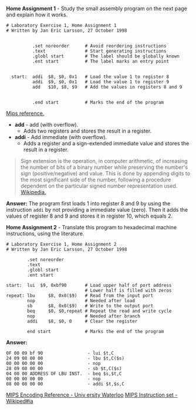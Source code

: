 **Home Assignment 1** - Study the small assembly program on the next page and explain how it works.

```
# Laboratory Exercise 1, Home Assignment 1
# Written by Jan Eric Larsson, 27 October 1998


          .set noreorder      # Avoid reordering instructions
          .text               # Start generating instructions
          .globl start        # The label should be globally known
          .ent start          # The label marks an entry point


  start:  addi  $8, $0, 0x1   # Load the value 1 to register 8
          addi  $9, $0, 0x1   # Load the value 1 to register 9
          add   $10, $8, $9   # Add the values in registers 8 and 9


          .end start          # Marks the end of the program
```

[Mips reference.](http://www.mrc.uidaho.edu/mrc/people/jff/digital/MIPSir.html)

* **add** - add (with overflow).
  * Adds two registers and stores the result in a register.
* **addi** - Add immediate (with overflow).
  * Adds a register and a sign-extended immediate value and stores the result in a register.

>Sign extension is the operation, in computer arithmetic, of increasing the
>number of bits of a binary number while preserving the number's sign
>(positive/negative) and value. This is done by appending digits to the most
>significant side of the number, following a procedure dependent on the
>particular signed number representation used.
[Wikipedia.](https://en.wikipedia.org/wiki/Sign_extension)

**Answer:** The program first loads 1 into register 8 and 9 by using the instruction
`addi` by not providing a immediate value (zero). Then it adds the values of
register 8 and 9 and stores it in register 10, which equals 2.


**Home Assignment 2** - Translate this program to hexadecimal machine instructions, using the literature.

```
# Laboratory Exercise 1, Home Assignment 2
# Written by Jan Eric Larsson, 27 October 1998

        .set noreorder
        .text
        .globl start
        .ent start

start:  lui  $9, 0xbf90       # Load upper half of port address
                              # Lower half is filled with zeros
repeat: lbu     $8, 0x0($9)   # Read from the input port
        nop                   # Needed after load
        sb      $8, 0x0($9)   # Write to the output port
        beq     $0, $0,repeat # Repeat the read and write cycle
        nop                   # Needed after branch
        addi    $8, $0, 0     # Clear the register

        end start             # Marks the end of the program
```

**Answer:**
```
0F 00 09 bf 90                 - lui $t,C
24 09 08 00 00                 - lbu $t,C($s)
00 00 00 00 00                 - nop
28 09 08 00 00                 - sb $t,C($s)
04 00 00 ADDRESS OF LBU INST.  - beq $s,$t,C
00 00 00 00 00                 - nop
08 00 08 00 00                 - addi $t,$s,C
```                            
[MIPS Encoding Reference - Univ ersity Waterloo](https://www.student.cs.uwaterloo.ca/~isg/res/mips/opcodes)
[MIPS Instruction set - Wikiped#ia](https://en.wikipedia.org/wiki/MIPS_instruction_set)
